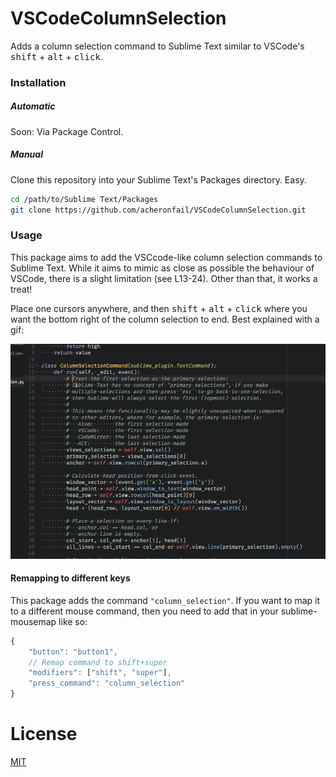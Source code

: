 # VSCodeColumnSelection

Adds a column selection command to Sublime Text similar to VSCode's <kbd>shift</kbd> + <kbd>alt</kbd> + <kbd>click</kbd>.

### Installation

##### Automatic

Soon: Via Package Control.

##### Manual

Clone this repository into your Sublime Text's Packages directory. Easy.

```sh
cd /path/to/Sublime Text/Packages
git clone https://github.com/acheronfail/VSCodeColumnSelection.git
```

### Usage

This package aims to add the VSCcode-like column selection commands to Sublime Text. While it aims to mimic as close as possible the behaviour of VSCode, there is a slight limitation (see L13-24). Other than that, it works a treat!

Place one cursors anywhere, and then <kbd>shift</kbd> + <kbd>alt</kbd> + <kbd>click</kbd> where you want the bottom right of the column selection to end. Best explained with a gif:

![example gif](./example.gif)

#### Remapping to different keys

This package adds the command `"column_selection"`. If you want to map it to a different mouse command, then you need to add that in your sublime-mousemap like so:

```js
{
    "button": "button1",
    // Remap command to shift+super
    "modifiers": ["shift", "super"],
    "press_command": "column_selection"
}
```

# License

[MIT](./LICENSE)
